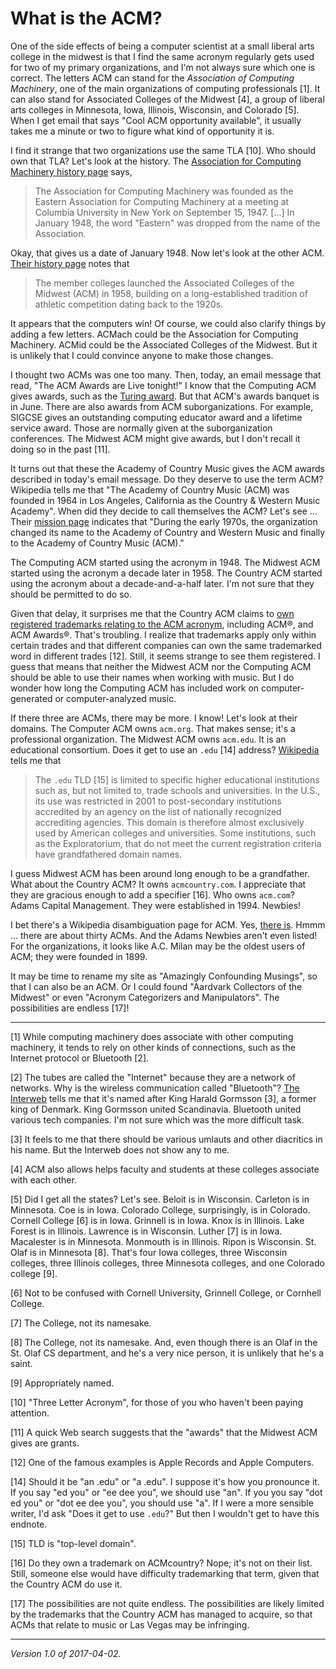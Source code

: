 What is the ACM?
================

One of the side effects of being a computer scientist at a small liberal
arts college in the midwest is that I find the same acronym regularly
gets used for two of my primary organizations, and I'm not always sure
which one is correct.  The letters ACM can stand for the *Association
of Computing Machinery*, one of the main organizations of computing
professionals [1].  It can also stand for Associated Colleges of the
Midwest [4], a group of liberal arts colleges in Minnesota, Iowa,
Illinois, Wisconsin, and Colorado [5].  When I get email that says "Cool
ACM opportunity available", it usually takes me a minute or two to figure
what kind of opportunity it is.

I find it strange that two organizations use the same TLA [10].
Who should own that TLA?  Let's look at the history.  The [Association for
Computing Machinery history page](http://www.acm.org/about/history) says,

> The Association for Computing Machinery was founded as the Eastern
Association for Computing Machinery at a meeting at Columbia University in
New York on September 15, 1947. [...] In January 1948, the word "Eastern"
was dropped from the name of the Association.

Okay, that gives us a date of January 1948.  Now let's look at the other
ACM.  [Their history page](http://www.acm.edu/about_us/ACM_History.html)
notes that

> The member colleges launched the Associated Colleges of the Midwest
(ACM) in 1958, building on a long-established tradition of athletic
competition dating back to the 1920s.

It appears that the computers win!  Of course, we could also clarify things
by adding a few letters.  ACMach could be the Association for Computing Machinery.
ACMid could be the Associated Colleges of the Midwest.  But it is unlikely
that I could convince anyone to make those changes.

I thought two ACMs was one too many.  Then, today, an email message
that read, "The ACM Awards are Live tonight!"  I know that the Computing
ACM gives awards, such as the [Turing award](http://amturing.acm.org/).
But that ACM's awards banquet is in June.  There are also awards from
ACM suborganizations.  For example, SIGCSE gives an outstanding computing
educator award and a lifetime service award.  Those are normally
given at the suborganization conferences.  The Midwest ACM might give
awards, but I don't recall it doing so in the past [11].

It turns out that these the Academy of Country Music gives the ACM awards
described in today's email message.  Do they deserve to use the term ACM?
Wikipedia tells me that "The Academy of Country Music (ACM) was founded in
1964 in Los Angeles, California as the Country & Western Music Academy".
When did they decide to call themselves the ACM?  Let's see ... Their
[mission page](https://www.acmcountry.com/mission) indicates that "During
the early 1970s, the organization changed its name to the Academy of
Country and Western Music and finally to the Academy of Country Music
(ACM)."

The Computing ACM started using the acronym in 1948.  The Midwest ACM
started using the acronym a decade later in 1958.  The Country ACM started
using the acronym about a decade-and-a-half later.  I'm not sure that
they should be permitted to do so.

Given that delay, it surprises me that the Country ACM
claims to [own registered trademarks relating to the ACM
acronym](https://www.acmcountry.com/trademarks), including ACM®, and
ACM Awards®.  That's troubling.  I realize that trademarks apply only
within certain trades and that different companies can own the same
trademarked word in different trades [12].  Still, it seems strange to
see them registered.  I guess that means that neither the Midwest ACM
nor the Computing ACM should be able to use their names when working
with music.  But I do wonder how long the Computing ACM has included
work on computer-generated or computer-analyzed music.

If there three are ACMs, there may be more.  I know!  Let's look at
their domains.  The Computer ACM owns `acm.org`.  That makes sense; it's
a professional organization.  The Midwest ACM owns `acm.edu`.
It is an educational consortium.  Does it get to use an `.edu` [14] address?
[Wikipedia](https://en.wikipedia.org/wiki/List_of_Internet_top-level_domains)
tells me that

> The `.edu` TLD [15] is limited to specific higher educational institutions such as, but not limited to, trade schools and universities. In the U.S., its use was restricted in 2001 to post-secondary institutions accredited by an agency on the list of nationally recognized accrediting agencies. This domain is therefore almost exclusively used by American colleges and universities. Some institutions, such as the Exploratorium, that do not meet the current registration criteria have grandfathered domain names.

I guess Midwest ACM has been around long enough to be a grandfather.
What about the Country ACM?  It owns `acmcountry.com`.  I appreciate that they
are gracious enough to add a specifier [16].  Who owns `acm.com`?  Adams
Capital Management.  They were established in 1994.  Newbies!

I bet there's a Wikipedia disambiguation page for ACM.  Yes, [there
is](https://en.wikipedia.org/wiki/ACM).  Hmmm ... there are about thirty
ACMs.  And the Adams Newbies aren't even listed!  For the organizations,
it looks like A.C. Milan may be the oldest users of ACM; they were
founded in 1899.  

It may be time to rename my site as "Amazingly Confounding Musings",
so that I can also be an ACM.  Or I could found "Aardvark Collectors
of the Midwest" or even "Acronym Categorizers and Manipulators".
The possibilities are endless [17]!

---

[1] While computing machinery does associate with other computing machinery,
it tends to rely on other kinds of connections, such as the Internet protocol
or Bluetooth [2].

[2] The tubes are called the "Internet" because they are a network of networks.
Why is the wireless communication called "Bluetooth"?  [The Interweb](https://www.techworm.net/2016/07/bluetooth-called-bluetooth.html) tells me that it's named after
King Harald Gormsson [3], a former king of Denmark.  King Gormsson united Scandinavia.
Bluetooth united various tech companies.  I'm not sure which was the more
difficult task.

[3] It feels to me that there should be various umlauts and other diacritics
in his name.  But the Interweb does not show any to me.

[4] ACM also allows helps faculty and students at these colleges associate
with each other.

[5] Did I get all the states?  Let's see.  Beloit is in
Wisconsin.  Carleton is in Minnesota.  Coe is in Iowa.  Colorado College,
surprisingly, is in Colorado.  Cornell College [6] is in Iowa.  Grinnell
is in Iowa.  Knox is in Illinois.  Lake Forest is in Illinois.  Lawrence
is in Wisconsin.  Luther [7] is in Iowa.  Macalester is in Minnesota.
Monmouth is in Illinois.  Ripon is Wisconsin.  St. Olaf is in Minnesota [8].
That's four Iowa colleges, three Wisconsin colleges, three Illinois
colleges,  three Minnesota colleges, and one Colorado college [9].

[6] Not to be confused with Cornell University, Grinnell College, or Cornhell College.

[7] The College, not its namesake.

[8] The College, not its namesake.  And, even though there is an Olaf in
the St. Olaf CS department, and he's a very nice person, it is unlikely
that he's a saint.

[9] Appropriately named.

[10] "Three Letter Acronym", for those of you who haven't been paying attention.

[11] A quick Web search suggests that the "awards" that the Midwest ACM gives
are grants.

[12] One of the famous examples is Apple Records and Apple Computers.  

[14] Should it be "an .edu" or "a .edu".  I suppose it's how you
pronounce it.  If you say "ed you" or "ee dee you", we should use "an".
If you you say "dot ed you" or "dot ee dee you", you should use "a".
If I were a more sensible writer, I'd ask "Does it get to use `.edu`?"
But then I wouldn't get to have this endnote.

[15] TLD is "top-level domain".

[16] Do they own a trademark on ACMcountry?  Nope; it's not on their list.
Still, someone else would have difficulty trademarking that term, given
that the Country ACM do use it.

[17] The possibilities are not quite endless.  The possibilities are likely
limited by the trademarks that the Country ACM has managed to acquire, so
that ACMs that relate to music or Las Vegas may be infringing.

---

*Version 1.0 of 2017-04-02.*
